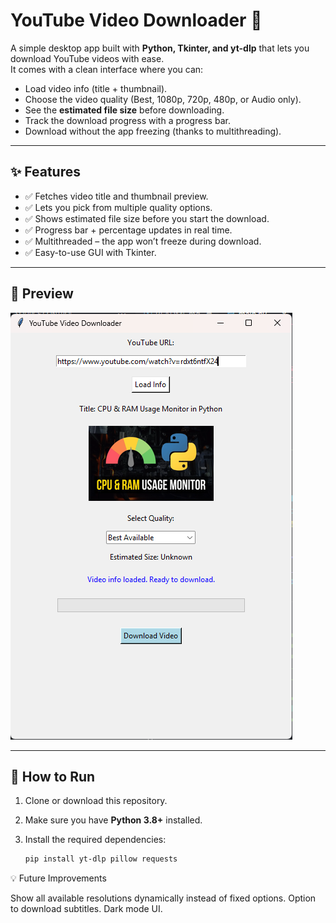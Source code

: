 # YouTube Video Downloader 🎥  

A simple desktop app built with **Python, Tkinter, and yt-dlp** that lets you download YouTube videos with ease.  
It comes with a clean interface where you can:  

- Load video info (title + thumbnail).  
- Choose the video quality (Best, 1080p, 720p, 480p, or Audio only).  
- See the **estimated file size** before downloading.  
- Track the download progress with a progress bar.  
- Download without the app freezing (thanks to multithreading).  

---

## ✨ Features  
- ✅ Fetches video title and thumbnail preview.  
- ✅ Lets you pick from multiple quality options.  
- ✅ Shows estimated file size before you start the download.  
- ✅ Progress bar + percentage updates in real time.  
- ✅ Multithreaded – the app won’t freeze during download.  
- ✅ Easy-to-use GUI with Tkinter.  

---

## 📸 Preview  
![alt text](image-1.png)

---

## 🚀 How to Run  

1. Clone or download this repository.  
2. Make sure you have **Python 3.8+** installed.  
3. Install the required dependencies:  

   ```bash
   pip install yt-dlp pillow requests


💡 Future Improvements

Show all available resolutions dynamically instead of fixed options.
Option to download subtitles.
Dark mode UI.